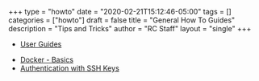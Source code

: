 +++
type = "howto"
date = "2020-02-21T15:12:46-05:00"
tags = []
categories = ["howto"]
draft = false
title = "General How To Guides"
description = "Tips and Tricks"
author = "RC Staff"
layout = "single"
+++

- [User Guides](/userinfo/user-guide)
<!--  - MySQL
  - [Redis](/userinfo/howtos/general/redis)
  - MongoDB -->
- [Docker - Basics](/userinfo/howtos/general/docker-basics)
- [Authentication with SSH Keys](/userinfo/howtos/general/sshkeys)
